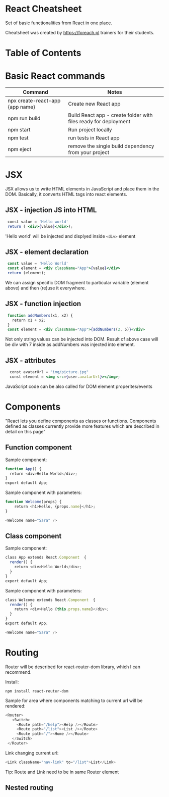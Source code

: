 # React Cheatsheet
Set of basic functionalities from React in one place. 

Cheatsheet was created by https://foreach.pl trainers for their students.

# Table of Contents


 Basic React commands
=================

| Command  | Notes | 
| ------------- | ------------- | 
| npx create-react-app {app name} | Create new React app |
| npm run build  | Build React app - create folder with files ready for deployment | 
| npm start  | Run project locally | 
| npm test  | run tests in React app |
| npm eject | remove the single build dependency from your project |

 

JSX
=================

JSX allows us to write HTML elements in JavaScript and place them in the DOM. Basically, it converts HTML tags into react elements.

## JSX - injection JS into HTML

```jsx
 const value = 'Hello world'
 return ( <div>{value}</div>);
```
'Hello world' will be injected and displyed inside `<div>` element

## JSX - element declaration

```jsx
 const value = 'Hello World'
 const element = <div className="App">{value}</div>
 return (element);
```
We can assign specific DOM fragment to particular variable (element above) and then (re)use it everywhere.

## JSX - function injection

```jsx
 function addNumbers(x1, x2) {
   return x1 + x2;
 }
 const element = <div className="App">{addNumbers(2, 5)}</div>
```
Not only string values can be injected into DOM. Result of above case will be div with 7 inside as addNumbers was injected into element.

## JSX - attributes
```jsx
  const avatarUrl = "img/picture.jpg"
  const element = <img src={user.avatarUrl}></img>;
```
JavaScript code can be also called for DOM element properites/events


Components
=================

"React lets you define components as classes or functions. Components defined as classes currently provide more features which are described in detail on this page"

## Function component

Sample component:
```jsx
function App() {
  return <div>Hello World</div>;
}
export default App;
```

Sample component with parameters:

```js
function Welcome(props) {
    return <h1>Hello, {props.name}</h1>;
}
```
```js
<Welcome name="Sara" />
```

## Class component

Sample component:
```js
class App extends React.Component  {
  render() {
    return <div>Hello World</div>;
  }
}
export default App;
```

Sample component with parameters:

```js
class Welcome extends React.Component  {
  render() {
    return <div>Hello {this.props.name}</div>;
  }
}
export default App;
```
```js
<Welcome name="Sara" />
```

Routing
=================
Router will be described for react-router-dom library, which I can recommend. 

Install:
```
npm install react-router-dom 
```

Sample for area where components matching to current url will be rendered:

```js
<Router>
   <Switch>
     <Route path="/help"><Help /></Route>
     <Route path="/list"><List /></Route>
     <Route path="/"><Home /></Route>
   </Switch>
 </Router>

```

Link changing current url:

```js
<Link className="nav-link" to="/list">List</Link>
```

Tip: Route and Link need to be in same Router element

## Nested routing
